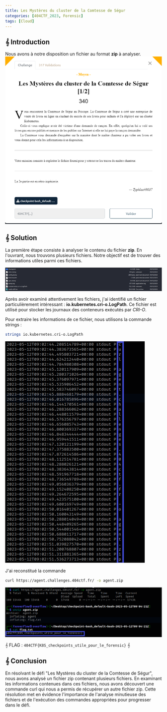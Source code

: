 ```yaml
---
title: Les Mystères du cluster de la Comtesse de Ségur
categories: [404CTF_2023, Forensic]
tags: [Cloud]
---
```


## 𝄞 Introduction

Nous avons à notre disposition un fichier au format **zip** à analyser.
![Intro](/assets/images/404CTF_2023/Forensic/Les_Mystères_du_cluster_de_la_Comtesse_de_Ségur/intro.png)

## 𝄞 Solution
La première étape consiste à analyser le contenu du fichier **zip**. En l'ouvrant, nous trouvons plusieurs fichiers. Notre objectif est de trouver des informations utiles parmi ces fichiers.

![File](/assets/images/404CTF_2023/Forensic/Les_Mystères_du_cluster_de_la_Comtesse_de_Ségur/file.png)

Après avoir examiné attentivement les fichiers, j'ai identifié un fichier particulièrement intéressant : **io.kubernetes.cri-o.LogPath**. Ce fichier est utilisé pour stocker les journaux des conteneurs exécutés par *CRI-O*.

Pour extraire les informations de ce fichier, nous utilisons la commande strings :
```bash
strings io.kubernetes.cri-o.LogPath 
```

![Flag](/assets/images/404CTF_2023/Forensic/Les_Mystères_du_cluster_de_la_Comtesse_de_Ségur/flag.png)

J'ai reconstitué la commande 
```bash
curl https://agent.challenges.404ctf.fr/ -o agent.zip
```

![Flag2](/assets/images/404CTF_2023/Forensic/Les_Mystères_du_cluster_de_la_Comtesse_de_Ségur/flag2.png)

𝄞 FLAG : `404CTF{K8S_checkpoints_utile_pour_le_forensic}` 𝄞

## 𝄞 Conclusion

En résolvant le défi "Les Mystères du cluster de la Comtesse de Ségur", nous avons analysé un fichier zip contenant plusieurs fichiers. En examinant les informations contenues dans ces fichiers, nous avons découvert une commande curl qui nous a permis de récupérer un autre fichier zip. Cette résolution met en évidence l'importance de l'analyse minutieuse des fichiers et de l'exécution des commandes appropriées pour progresser dans le défi.